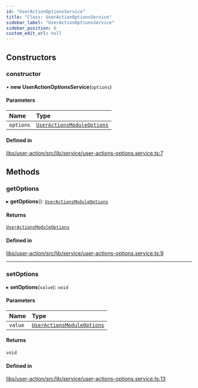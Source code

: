 ```yaml
---
id: "UserActionOptionsService"
title: "Class: UserActionOptionsService"
sidebar_label: "UserActionOptionsService"
sidebar_position: 0
custom_edit_url: null
---
```


## Constructors

### constructor

• **new UserActionOptionsService**(`options`)

#### Parameters

| Name | Type |
| :------ | :------ |
| `options` | [`UserActionsModuleOptions`](../interfaces/UserActionsModuleOptions) |

#### Defined in

[libs/user-action/src/lib/service/user-actions-options.service.ts:7](https://github.com/cognizone/ng-cognizone/blob/861cbad/libs/user-action/src/lib/service/user-actions-options.service.ts#L7)

## Methods

### getOptions

▸ **getOptions**(): [`UserActionsModuleOptions`](../interfaces/UserActionsModuleOptions)

#### Returns

[`UserActionsModuleOptions`](../interfaces/UserActionsModuleOptions)

#### Defined in

[libs/user-action/src/lib/service/user-actions-options.service.ts:9](https://github.com/cognizone/ng-cognizone/blob/861cbad/libs/user-action/src/lib/service/user-actions-options.service.ts#L9)

___

### setOptions

▸ **setOptions**(`value`): `void`

#### Parameters

| Name | Type |
| :------ | :------ |
| `value` | [`UserActionsModuleOptions`](../interfaces/UserActionsModuleOptions) |

#### Returns

`void`

#### Defined in

[libs/user-action/src/lib/service/user-actions-options.service.ts:13](https://github.com/cognizone/ng-cognizone/blob/861cbad/libs/user-action/src/lib/service/user-actions-options.service.ts#L13)
